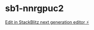# sb1-nnrgpuc2

[Edit in StackBlitz next generation editor ⚡️](https://stackblitz.com/~/github.com/damanike/sb1-nnrgpuc2)